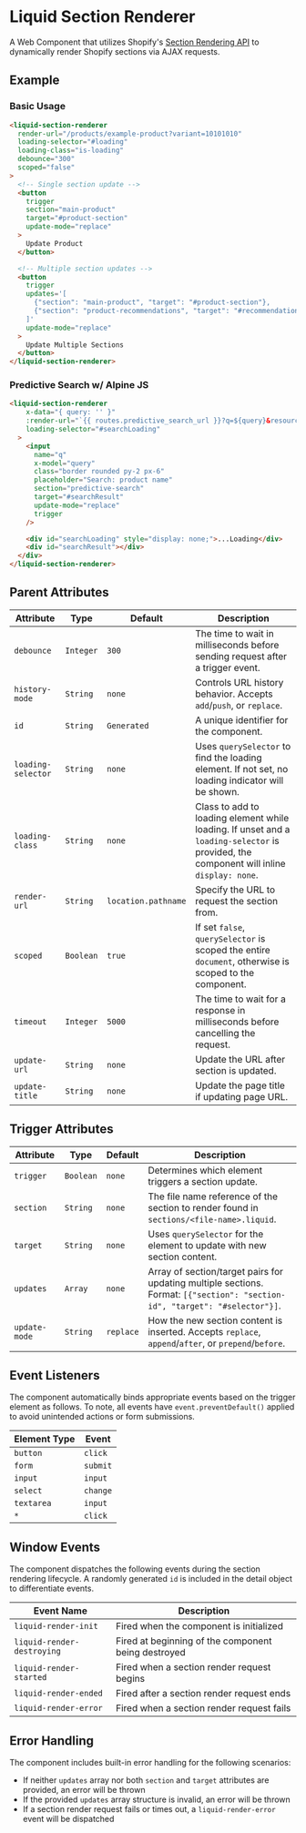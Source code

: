 # Liquid Section Renderer

A Web Component that utilizes Shopify's [Section Rendering API](https://shopify.dev/docs/api/ajax/section-rendering) to dynamically render Shopify sections via AJAX requests.

## Example

### Basic Usage

```html
<liquid-section-renderer
  render-url="/products/example-product?variant=10101010"
  loading-selector="#loading"
  loading-class="is-loading"
  debounce="300"
  scoped="false"
>
  <!-- Single section update -->
  <button
    trigger
    section="main-product"
    target="#product-section"
    update-mode="replace"
  >
    Update Product
  </button>

  <!-- Multiple section updates -->
  <button
    trigger
    updates='[
      {"section": "main-product", "target": "#product-section"},
      {"section": "product-recommendations", "target": "#recommendations"}
    ]'
    update-mode="replace"
  >
    Update Multiple Sections
  </button>
</liquid-section-renderer>
```

### Predictive Search w/ Alpine JS

```html
<liquid-section-renderer
    x-data="{ query: '' }"
    :render-url="`{{ routes.predictive_search_url }}?q=${query}&resources[type]=product`"
    loading-selector="#searchLoading"
  >
    <input
      name="q"
      x-model="query"
      class="border rounded py-2 px-6"
      placeholder="Search: product name"
      section="predictive-search"
      target="#searchResult"
      update-mode="replace"
      trigger
    />

    <div id="searchLoading" style="display: none;">...Loading</div>
    <div id="searchResult"></div>
  </div>
</liquid-section-renderer>
```

## Parent Attributes

| Attribute | Type | Default | Description |
|-----------|------|---------|-------------|
| `debounce` | `Integer` | `300` | The time to wait in milliseconds before sending request after a trigger event. |
| `history-mode` | `String` | `none` | Controls URL history behavior. Accepts `add`/`push`, or `replace`. |
| `id` | `String` | `Generated` | A unique identifier for the component. |
| `loading-selector` | `String` | `none` | Uses `querySelector` to find the loading element. If not set, no loading indicator will be shown. |
| `loading-class` | `String` | `none` | Class to add to loading element while loading. If unset and a `loading-selector` is provided, the component will inline `display: none`. |
| `render-url` | `String` | `location.pathname` | Specify the URL to request the section from. |
| `scoped` | `Boolean` | `true` | If set `false`, `querySelector` is scoped the entire `document`, otherwise is scoped to the component. |
| `timeout` | `Integer` | `5000` | The time to wait for a response in milliseconds before cancelling the request. |
| `update-url` | `String` | `none` | Update the URL after section is updated. |
| `update-title` | `String` | `none` | Update the page title if updating page URL. |

## Trigger Attributes

| Attribute | Type | Default | Description |
|-----------|------|---------|-------------|
| `trigger` | `Boolean` | `none` | Determines which element triggers a section update. |
| `section` | `String` | `none` | The file name reference of the section to render found in `sections/<file-name>.liquid`. |
| `target` | `String` | `none` | Uses `querySelector` for the element to update with new section content. |
| `updates` | `Array` | `none` | Array of section/target pairs for updating multiple sections. Format: `[{"section": "section-id", "target": "#selector"}]`. |
| `update-mode` | `String` | `replace` | How the new section content is inserted. Accepts `replace`, `append`/`after`, or `prepend`/`before`. |

## Event Listeners

The component automatically binds appropriate events based on the trigger element as follows. To note, all events have `event.preventDefault()` applied to avoid unintended actions or form submissions.

| Element Type | Event |
|-------------|-------|
| `button` | `click` |
| `form` | `submit` |
| `input` | `input` |
| `select` | `change` |
| `textarea` | `input` |
| `*` | `click` |

## Window Events

The component dispatches the following events during the section rendering lifecycle. A randomly generated `id` is included in the detail object to differentiate events.

| Event Name | Description |
|------------|-------------|
| `liquid-render-init` | Fired when the component is initialized |
| `liquid-render-destroying` | Fired at beginning of the component being destroyed |
| `liquid-render-started` | Fired when a section render request begins |
| `liquid-render-ended` | Fired after a section render request ends |
| `liquid-render-error` | Fired when a section render request fails |

## Error Handling

The component includes built-in error handling for the following scenarios:

- If neither `updates` array nor both `section` and `target` attributes are provided, an error will be thrown
- If the provided `updates` array structure is invalid, an error will be thrown
- If a section render request fails or times out, a `liquid-render-error` event will be dispatched
